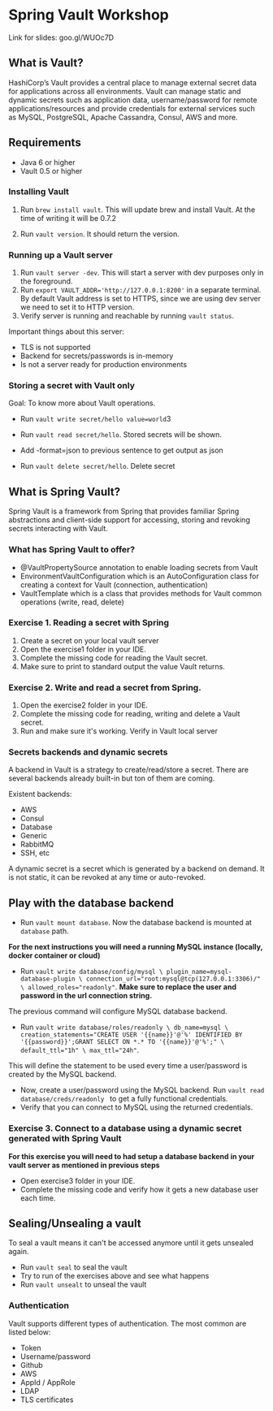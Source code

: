 # Spring Vault Workshop

Link for slides: goo.gl/WUOc7D

## What is Vault?

HashiCorp’s Vault provides a central place to manage external secret data for applications across all environments. Vault can manage static and dynamic secrets such as application data, username/password for remote applications/resources and provide credentials for external services such as MySQL, PostgreSQL, Apache Cassandra, Consul, AWS and more.

## Requirements

- Java 6 or higher
- Vault 0.5 or higher

### Installing Vault
1. Run ``` brew install vault ```. This will update brew and install Vault. At the time of writing it will be 0.7.2

2. Run ``` vault version ```. It should return the version.

### Running up a Vault server

1. Run ``` vault server -dev ```. This will start a server with dev purposes only in the foreground.
2. Run ``` export VAULT_ADDR='http://127.0.0.1:8200' ``` in a separate terminal. By default Vault address is set to HTTPS, since we are using dev server we need to set it to HTTP version.
3. Verify server is running and reachable by running ``` vault status ```.

Important things about this server:
- TLS is not supported
- Backend for secrets/passwords is in-memory
- Is not a server ready for production environments

### Storing a secret with Vault only

Goal: To know more about Vault operations. 

- Run ``` vault write secret/hello value=world ```3

- Run ``` vault read secret/hello ```. Stored secrets will be shown.
- Add -format=json to previous sentence to get output as json

- Run ``` vault delete secret/hello ```. Delete secret

## What is Spring Vault?

Spring Vault is a framework from Spring that provides familiar Spring abstractions and client-side support for accessing, storing and revoking secrets interacting with Vault.

### What has Spring Vault to offer?

- @VaultPropertySource annotation to enable loading secrets from Vault
- EnvironmentVaultConfiguration which is an AutoConfiguration class for creating a context for Vault (connection, authentication)
- VaultTemplate which is a class that provides methods for Vault common operations (write, read, delete)

### Exercise 1. Reading a secret with Spring

1. Create a secret on your local vault server
2. Open the exercise1 folder in your IDE. 
3. Complete the missing code for reading the Vault secret.
4. Make sure to print to standard output the value Vault returns.

### Exercise 2. Write and read a secret from Spring.

1. Open the exercise2 folder in your IDE.
2. Complete the missing code for reading, writing and delete a Vault secret.
3. Run and make sure it's working. Verify in Vault local server

### Secrets backends and dynamic secrets

A backend in Vault is a strategy to create/read/store a secret. There are several backends already built-in but ton of them are coming. 

Existent backends:
- AWS
- Consul
- Database
- Generic
- RabbitMQ
- SSH, etc

A dynamic secret is a secret which is generated by a backend on demand. It is not static, it can be revoked at any time or auto-revoked.

## Play with the database backend

- Run ``` vault mount database ```. Now the database backend is mounted at ```database``` path. 

**For the next instructions you will need a running MySQL instance (locally, docker container or cloud)**

- Run ``` vault write database/config/mysql \
    plugin_name=mysql-database-plugin \
    connection_url="root:mysql@tcp(127.0.0.1:3306)/" \
    allowed_roles="readonly" ```. **Make sure to replace the user and password in the url connection string.**

The previous command will configure MySQL database backend. 

- Run ``` vault write database/roles/readonly \
    db_name=mysql \
    creation_statements="CREATE USER '{{name}}'@'%' IDENTIFIED BY '{{password}}';GRANT SELECT ON *.* TO '{{name}}'@'%';" \
    default_ttl="1h" \
    max_ttl="24h" ```. 

This will define the statement to be used every time a user/password is created by the MySQL backend.

- Now, create a user/password using the MySQL backend. Run ```vault read database/creds/readonly ``` to get a fully functional credentials.
- Verify that you can connect to MySQL using the returned credentials. 

### Exercise 3. Connect to a database using a dynamic secret generated with Spring Vault

**For this exercise you will need to had setup a database backend in your vault server as mentioned in previous steps**

- Open exercise3 folder in your IDE.
- Complete the missing code and verify how it gets a new database user each time.

## Sealing/Unsealing a vault

To seal a vault means it can't be accessed anymore until it gets unsealed again. 

- Run ``` vault seal ``` to seal the vault
- Try to run of the exercises above and see what happens
- Run ``` vault unsealt ``` to unseal the vault

### Authentication

Vault supports different types of authentication. The most common are listed below:

- Token
- Username/password
- Github
- AWS
- AppId / AppRole
- LDAP
- TLS certificates


